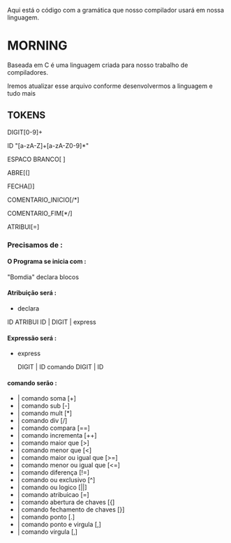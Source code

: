 Aqui está o código com a gramática que nosso compilador usará em nossa linguagem.

# MORNING

Baseada em C é uma linguagem criada para nosso trabalho de compiladores.

Iremos atualizar esse arquivo conforme desenvolvermos a linguagem e tudo mais

## TOKENS

DIGIT[0-9]+

ID "[a-zA-Z]+[a-zA-Z0-9]*"

ESPACO BRANCO[ ]

ABRE[(]

FECHA[)]

COMENTARIO_INICIO[/*]

COMENTARIO_FIM[*/]

ATRIBUI[=]


### Precisamos de :

#### O Programa se inicia com :
 "Bomdia" declara blocos

#### Atribuição será :

* declara

 ID ATRIBUI ID | DIGIT | express

#### Expressão será :

* express

  DIGIT | ID comando DIGIT | ID
  
#### comando serão :

* |  comando soma                 [+] 
* |  comando sub                  [-] 
* |  comando mult                 [*] 
* |  comando div                  [/] 
* |  comando compara              [==]
* |  comando incrementa           [++]
* |  comando maior que            [>]
* |  comando menor que            [<]
* |  comando maior ou igual que   [>=]
* |  comando menor ou igual que   [<=]
* |  comando diferença            [!=]
* |  comando ou exclusivo         [^]
* |  comando ou logico            [||]
* |  comando atribuicao           [=]
* |  comando abertura de chaves   [{]
* |  comando fechamento de chaves [}]
* |  comando ponto                [.]
* |  comando ponto e virgula      [,]
* |  comando virgula              [,]
      
